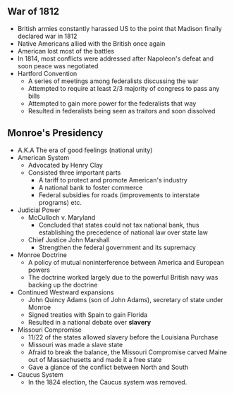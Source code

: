 ## War of 1812

* British armies constantly harassed US to the point that Madison finally declared war in 1812
* Native Americans allied with the British once again
* American lost most of the battles
* In 1814, most conflicts were addressed after Napoleon's defeat and soon peace was negotiated
* Hartford Convention
  * A series of meetings among federalists discussing the war
  * Attempted to require at least 2/3 majority of congress to pass any bills
  * Attempted to gain more power for the federalists that way
  * Resulted in federalists being seen as traitors and soon dissolved



## Monroe's Presidency

* A.K.A The era of good feelings (national unity)
* American System
  * Advocated by Henry Clay
  * Consisted three important parts
    * A tariff to protect and promote American's industry
    * A national bank to foster commerce
    * Federal subsidies for roads (improvements to interstate programs) etc.
* Judicial Power
  * McCulloch v. Maryland
    * Concluded that states could not tax national bank, thus establishing the precedence of national law over state law
  * Chief Justice John Marshall
    * Strengthen the federal government and its supremacy
* Monroe Doctrine
  * A policy of mutual noninterference between America and European powers
  * The doctrine worked largely due to the powerful British navy was backing up the doctrine
* Continued Westward expansions
  * John Quincy Adams (son of John Adams), secretary of state under Monroe 
  * Signed treaties with Spain to gain Florida
  * Resulted in a national debate over **slavery**
* Missouri Compromise
  * 11/22 of the states allowed slavery before the Louisiana Purchase
  * Missouri was made a slave state
  * Afraid to break the balance, the Missouri Compromise carved Maine out of Massachusetts and made it a free state
  * Gave a glance of the conflict between North and South
* Caucus System
  * In the 1824 election, the Caucus system was removed.











